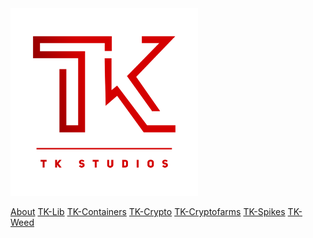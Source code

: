 <img src="./assets/images/logo.png" width="300">

<a class="btn" name="button" href="#/about.md">About</a>
<a class="btn" name="button" href="#/tk-lib.md">TK-Lib</a>
<a class="btn" name="button" href="#/tk-containers.md">TK-Containers</a>
<a class="btn" name="button" href="#/tk-crypto.md">TK-Crypto</a>
<a class="btn" name="button" href="#/tk-cryptofarms.md">TK-Cryptofarms</a>
<a class="btn" name="button" href="#/tk-spikes.md">TK-Spikes</a>
<a class="btn" name="button" href="#/tk-weed.md">TK-Weed</a>

